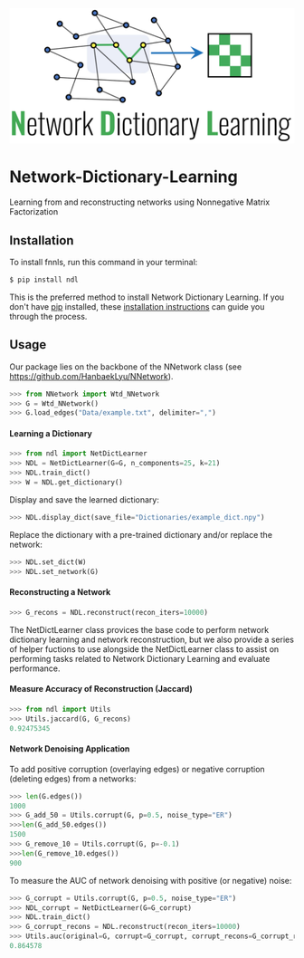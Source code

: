<p align="center">
<img width="600" src="https://github.com/jvendrow/Network-Dictionary-Learning/blob/master/NDL_logo.png" alt="logo">
</p>


# Network-Dictionary-Learning
Learning from and reconstructing networks using Nonnegative Matrix Factorization

## Installation

To install fnnls, run this command in your terminal:

```bash
$ pip install ndl
```

This is the preferred method to install Network Dictionary Learning. If you don't have [pip](https://pip.pypa.io) installed, these [installation instructions](http://docs.python-guide.org/en/latest/starting/installation/) can guide you through the process.

## Usage

Our package lies on the backbone of the NNetwork class (see https://github.com/HanbaekLyu/NNetwork). 

```python
>>> from NNetwork import Wtd_NNetwork
>>> G = Wtd_NNetwork()
>>> G.load_edges("Data/example.txt", delimiter=",")
```
#### Learning a Dictionary

```python
>>> from ndl import NetDictLearner
>>> NDL = NetDictLearner(G=G, n_components=25, k=21)
>>> NDL.train_dict()
>>> W = NDL.get_dictionary()
```

Display and save the learned dictionary:
```python
>>> NDL.display_dict(save_file="Dictionaries/example_dict.npy")
```

Replace the dictionary with a pre-trained dictionary and/or replace the network:
```python
>>> NDL.set_dict(W)
>>> NDL.set_network(G)
```
#### Reconstructing a Network

```python
>>> G_recons = NDL.reconstruct(recon_iters=10000)
```


The NetDictLearner class provices the base code to perform network dictionary learning and network reconstruction, but we also provide a series of helper fuctions to use alongside the NetDictLearner class to assist on performing tasks related to Network Dictionary Learning and evaluate performance. 

#### Measure Accuracy of Reconstruction (Jaccard)

```python
>>> from ndl import Utils
>>> Utils.jaccard(G, G_recons)
0.92475345
```

#### Network Denoising Application

To add positive corruption (overlaying edges) or negative corruption (deleting edges) from a networks:
```python
>>> len(G.edges())
1000
>>> G_add_50 = Utils.corrupt(G, p=0.5, noise_type="ER")
>>>len(G_add_50.edges())
1500
>>> G_remove_10 = Utils.corrupt(G, p=-0.1)
>>>len(G_remove_10.edges())
900
```

To measure the AUC of network denoising with positive (or negative) noise:
```python
>>> G_corrupt = Utils.corrupt(G, p=0.5, noise_type="ER")
>>> NDL_corrupt = NetDictLearner(G=G_corrupt)
>>> NDL.train_dict()
>>> G_corrupt_recons = NDL.reconstruct(recon_iters=10000)
>>> Utils.auc(original=G, corrupt=G_corrupt, corrupt_recons=G_corrupt_recons, type="positive")
0.864578
```



